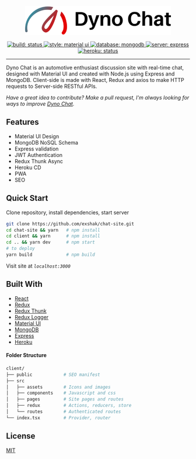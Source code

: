 <p align="center">
  <a href="https://dyno-chat.herokuapp.com">
    <img src="./client/src/assets/images/logo.svg" alt="Dyno Chat" width="400" />
  </a>
</p>

<p align="center">
  <a href="https://github.com/exshak/chat-site">
    <img src="https://img.shields.io/badge/build-passing-success.svg" alt="build: status"/>
  </a>
  <a href="https://material-ui.com">
    <img src="https://img.shields.io/badge/style-%F0%9F%92%85%20material_ui-orange.svg?colorB=daa357&colorA=db748e" alt="style: material ui"/>
  </a>
  <a href="https://mongodb.com">
    <img src="https://img.shields.io/badge/database-mongodb-00bbcc.svg" alt="database: mongodb"/>
  </a>
  <a href="https://expressjs.com">
    <img src="https://img.shields.io/badge/server-express-00cc99.svg" alt="server: express"/>
  </a>
  <a href="https://dyno-chat.herokuapp.com">
    <img src="https://heroku-badge.herokuapp.com/?app=dyno-chat" alt="heroku: status"/>
  </a>
</p>

---

Dyno Chat is an automotive enthusiast discussion site with real-time chat, designed with Material UI and created with Node.js using Express and MongoDB. Client-side is made with React, Redux and axios to make HTTP requests to Server-side RESTful APIs.

_Have a great idea to contribute? Make a pull request, I'm always looking for ways to improve [Dyno Chat](https://dyno-chat.herokuapp.com)._

## Features

- Material UI Design
- MongoDB NoSQL Schema
- Express validation
- JWT Authentication
- Redux Thunk Async
- Heroku CD
- PWA
- SEO

## Quick Start

Clone repository, install dependencies, start server

```sh
git clone https://github.com/exshak/chat-site.git
cd chat-site && yarn   # npm install
cd client && yarn      # npm install
cd .. && yarn dev      # npm start
# to deploy
yarn build             # npm build
```

Visit site at _`localhost:3000`_

## Built With

- [React](https://reactjs.org)
- [Redux](https://redux.js.org)
- [Redux Thunk](https://github.com/reduxjs/redux-thunk)
- [Redux Logger](https://github.com/LogRocket/redux-logger)
- [Material UI](https://material-ui.com)
- [MongoDB](https://mongodb.com)
- [Express](https://expressjs.com)
- [Heroku](https://heroku.com)

#### Folder Structure

```sh
client/
├── public            # SEO manifest
├── src
│   ├── assets        # Icons and images
│   ├── components    # Javascript and css
│   ├── pages         # Site pages and routes
│   ├── redux         # Actions, reducers, store
│   └── routes        # Authenticated routes
└── index.tsx         # Provider, router
```

## License

[MIT](./LICENSE)

